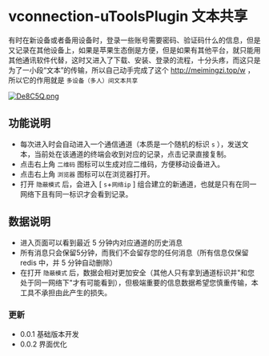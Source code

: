 # vconnection-uToolsPlugin 文本共享

有时在新设备或者备用设备时，登录一些账号需要密码、验证码什么的信息，但是又记录在其他设备上，如果是苹果生态倒是方便，但是如果有其他平台，就只能用其他通讯软件代替，这时又进入了下载、安装、登录的流程，十分头疼，而这只是为了一小段“文本”的传输，所以自己动手完成了这个 http://meimingzi.top/w ，所以它的作用就是 `多设备（多人）间文本共享`


[![De8C5Q.png](https://s3.ax1x.com/2020/11/18/De8C5Q.png)](https://imgchr.com/i/De8C5Q)

## 功能说明

- 每次进入时会自动进入一个通信通道（本质是一个随机的标识 `s` ），发送文本，当前处在该通道的终端会收到对应的记录，点击记录直接复制。
- 点击右上角 `二维码` 图标可以生成对应二维码，方便移动设备进入。
- 点击右上角 `浏览器` 图标可以在浏览器打开。
- 打开 `隐蔽模式` 后，会进入 [ `s`+`网络ip` ] 组合建立的新通道，也就是只有在同一网络下且有同一标识才会看到记录。

## 数据说明
- 进入页面可以看到最近 5 分钟内对应通道的历史消息
- 所有消息只会保留5分钟，而我们不会留存您的任何消息（所有信息仅保留 redis 中，并 5 分钟自动删除）
- 在打开 `隐蔽模式` 后，数据会相对更加安全（其他人只有拿到通道标识并"和您处于同一网络下"才有可能看到），但极端重要的信息数据希望您慎重传输，本工具不承担由此产生的损失。


### 更新
- 0.0.1 基础版本开发
- 0.0.2 界面优化